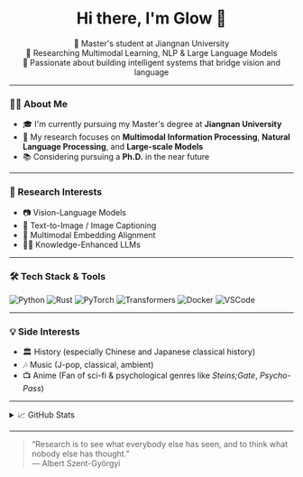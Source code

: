 <h1 align="center">Hi there, I'm Glow 👋</h1>

<p align="center">
  🌟 Master's student at Jiangnan University <br>
  🧠 Researching Multimodal Learning, NLP & Large Language Models <br>
  🎯 Passionate about building intelligent systems that bridge vision and language
</p>

---

### 👨‍🎓 About Me

- 🎓 I'm currently pursuing my Master's degree at **Jiangnan University**
- 🔬 My research focuses on **Multimodal Information Processing**, **Natural Language Processing**, and **Large-scale Models**
- 📚 Considering pursuing a **Ph.D.** in the near future

---

### 🧠 Research Interests

- 📷 Vision-Language Models
- 🧾 Text-to-Image / Image Captioning
- 🧠 Multimodal Embedding Alignment
- 🧑‍🏫 Knowledge-Enhanced LLMs

---

### 🛠️ Tech Stack & Tools

![Python](https://img.shields.io/badge/Python-3776AB?style=for-the-badge&logo=python&logoColor=white)
![Rust](https://img.shields.io/badge/Rust-000000?style=for-the-badge&logo=rust&logoColor=white)
![PyTorch](https://img.shields.io/badge/PyTorch-EE4C2C?style=for-the-badge&logo=pytorch&logoColor=white)
![Transformers](https://img.shields.io/badge/Huggingface-FFBF00?style=for-the-badge&logo=hugging-face&logoColor=white)
![Docker](https://img.shields.io/badge/Docker-2496ED?style=for-the-badge&logo=docker&logoColor=white)
![VSCode](https://img.shields.io/badge/VSCode-007ACC?style=for-the-badge&logo=visual-studio-code&logoColor=white)

---

### 💡 Side Interests

- 🏛️ History (especially Chinese and Japanese classical history)
- 🎶 Music (J-pop, classical, ambient)
- 📺 Anime (Fan of sci-fi & psychological genres like *Steins;Gate*, *Psycho-Pass*)

---


<details>
<summary>📈 GitHub Stats</summary>

<p align="center">
  <img src="https://github-readme-stats.vercel.app/api?username=zipper112&show_icons=true&theme=tokyonight" />
  <br>
  <img src="https://github-readme-stats.vercel.app/api/top-langs/?username=zipper112&layout=compact&theme=tokyonight" />
  <br>
  <img src="https://streak-stats.demolab.com?user=zipper112&theme=tokyonight&hide_border=true" />
  <br>
  <img src="https://github-profile-summary-cards.vercel.app/api/cards/profile-details?username=zipper112&theme=tokyonight" />
</p>

</details>

---

> “Research is to see what everybody else has seen, and to think what nobody else has thought.”  
> — Albert Szent-Györgyi

